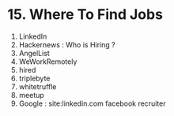 # 15. Where To Find Jobs

1. LinkedIn
2. Hackernews : Who is Hiring ?
3. AngelList
4. WeWorkRemotely
5. hired
6. triplebyte
7. whitetruffle
8. meetup
9. Google : site:linkedin.com facebook recruiter
